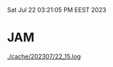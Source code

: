 Sat Jul 22 03:21:05 PM EEST 2023
# JAM
<a href='./cache/202307/22_15.log'>./cache/202307/22_15.log</a>

